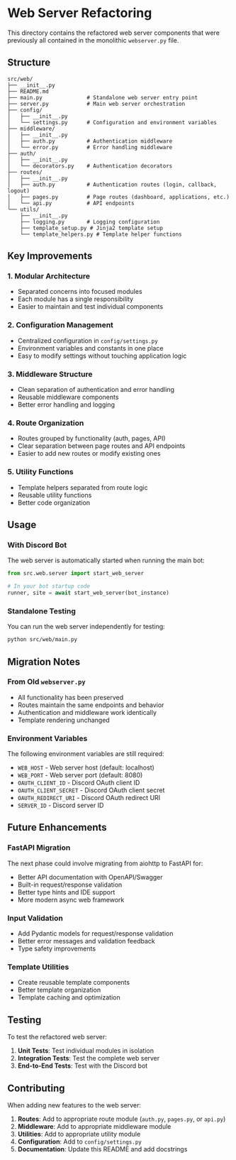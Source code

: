 # Web Server Refactoring

This directory contains the refactored web server components that were previously all contained in the monolithic `webserver.py` file.

## Structure

```
src/web/
├── __init__.py
├── README.md
├── main.py              # Standalone web server entry point
├── server.py            # Main web server orchestration
├── config/
│   ├── __init__.py
│   └── settings.py      # Configuration and environment variables
├── middleware/
│   ├── __init__.py
│   ├── auth.py          # Authentication middleware
│   └── error.py         # Error handling middleware
├── auth/
│   ├── __init__.py
│   └── decorators.py    # Authentication decorators
├── routes/
│   ├── __init__.py
│   ├── auth.py          # Authentication routes (login, callback, logout)
│   ├── pages.py         # Page routes (dashboard, applications, etc.)
│   └── api.py           # API endpoints
└── utils/
    ├── __init__.py
    ├── logging.py       # Logging configuration
    ├── template_setup.py # Jinja2 template setup
    └── template_helpers.py # Template helper functions
```

## Key Improvements

### 1. **Modular Architecture**
- Separated concerns into focused modules
- Each module has a single responsibility
- Easier to maintain and test individual components

### 2. **Configuration Management**
- Centralized configuration in `config/settings.py`
- Environment variables and constants in one place
- Easy to modify settings without touching application logic

### 3. **Middleware Structure**
- Clean separation of authentication and error handling
- Reusable middleware components
- Better error handling and logging

### 4. **Route Organization**
- Routes grouped by functionality (auth, pages, API)
- Clear separation between page routes and API endpoints
- Easier to add new routes or modify existing ones

### 5. **Utility Functions**
- Template helpers separated from route logic
- Reusable utility functions
- Better code organization

## Usage

### With Discord Bot
The web server is automatically started when running the main bot:

```python
from src.web.server import start_web_server

# In your bot startup code
runner, site = await start_web_server(bot_instance)
```

### Standalone Testing
You can run the web server independently for testing:

```bash
python src/web/main.py
```

## Migration Notes

### From Old `webserver.py`
- All functionality has been preserved
- Routes maintain the same endpoints and behavior
- Authentication and middleware work identically
- Template rendering unchanged

### Environment Variables
The following environment variables are still required:
- `WEB_HOST` - Web server host (default: localhost)
- `WEB_PORT` - Web server port (default: 8080)
- `OAUTH_CLIENT_ID` - Discord OAuth client ID
- `OAUTH_CLIENT_SECRET` - Discord OAuth client secret
- `OAUTH_REDIRECT_URI` - Discord OAuth redirect URI
- `SERVER_ID` - Discord server ID

## Future Enhancements

### FastAPI Migration
The next phase could involve migrating from aiohttp to FastAPI for:
- Better API documentation with OpenAPI/Swagger
- Built-in request/response validation
- Better type hints and IDE support
- More modern async web framework

### Input Validation
- Add Pydantic models for request/response validation
- Better error messages and validation feedback
- Type safety improvements

### Template Utilities
- Create reusable template components
- Better template organization
- Template caching and optimization

## Testing

To test the refactored web server:

1. **Unit Tests**: Test individual modules in isolation
2. **Integration Tests**: Test the complete web server
3. **End-to-End Tests**: Test with the Discord bot

## Contributing

When adding new features to the web server:

1. **Routes**: Add to appropriate route module (`auth.py`, `pages.py`, or `api.py`)
2. **Middleware**: Add to appropriate middleware module
3. **Utilities**: Add to appropriate utility module
4. **Configuration**: Add to `config/settings.py`
5. **Documentation**: Update this README and add docstrings 